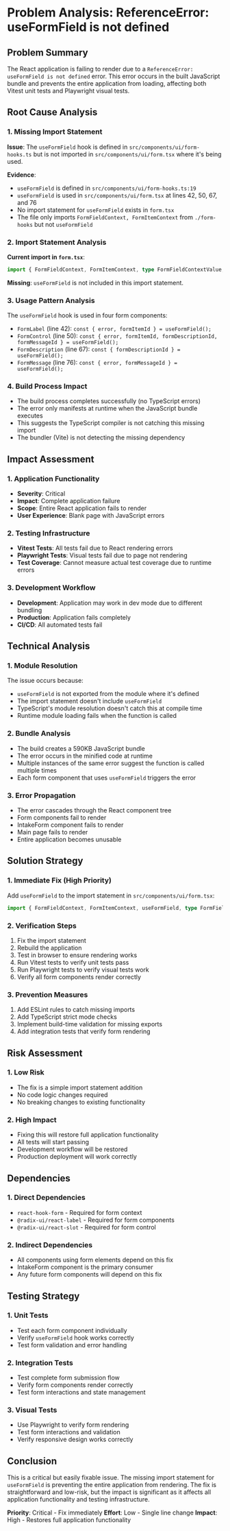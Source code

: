# Problem Analysis: ReferenceError: useFormField is not defined

## Problem Summary
The React application is failing to render due to a `ReferenceError: useFormField is not defined` error. This error occurs in the built JavaScript bundle and prevents the entire application from loading, affecting both Vitest unit tests and Playwright visual tests.

## Root Cause Analysis

### 1. **Missing Import Statement**
**Issue**: The `useFormField` hook is defined in `src/components/ui/form-hooks.ts` but is not imported in `src/components/ui/form.tsx` where it's being used.

**Evidence**:
- `useFormField` is defined in `src/components/ui/form-hooks.ts:19`
- `useFormField` is used in `src/components/ui/form.tsx` at lines 42, 50, 67, and 76
- No import statement for `useFormField` exists in `form.tsx`
- The file only imports `FormFieldContext, FormItemContext` from `./form-hooks` but not `useFormField`

### 2. **Import Statement Analysis**
**Current import in `form.tsx`**:
```typescript
import { FormFieldContext, FormItemContext, type FormFieldContextValue, type FormItemContextValue } from "./form-hooks";
```

**Missing**: `useFormField` is not included in this import statement.

### 3. **Usage Pattern Analysis**
The `useFormField` hook is used in four form components:
- `FormLabel` (line 42): `const { error, formItemId } = useFormField();`
- `FormControl` (line 50): `const { error, formItemId, formDescriptionId, formMessageId } = useFormField();`
- `FormDescription` (line 67): `const { formDescriptionId } = useFormField();`
- `FormMessage` (line 76): `const { error, formMessageId } = useFormField();`

### 4. **Build Process Impact**
- The build process completes successfully (no TypeScript errors)
- The error only manifests at runtime when the JavaScript bundle executes
- This suggests the TypeScript compiler is not catching this missing import
- The bundler (Vite) is not detecting the missing dependency

## Impact Assessment

### 1. **Application Functionality**
- **Severity**: Critical
- **Impact**: Complete application failure
- **Scope**: Entire React application fails to render
- **User Experience**: Blank page with JavaScript errors

### 2. **Testing Infrastructure**
- **Vitest Tests**: All tests fail due to React rendering errors
- **Playwright Tests**: Visual tests fail due to page not rendering
- **Test Coverage**: Cannot measure actual test coverage due to runtime errors

### 3. **Development Workflow**
- **Development**: Application may work in dev mode due to different bundling
- **Production**: Application fails completely
- **CI/CD**: All automated tests fail

## Technical Analysis

### 1. **Module Resolution**
The issue occurs because:
- `useFormField` is not exported from the module where it's defined
- The import statement doesn't include `useFormField`
- TypeScript's module resolution doesn't catch this at compile time
- Runtime module loading fails when the function is called

### 2. **Bundle Analysis**
- The build creates a 590KB JavaScript bundle
- The error occurs in the minified code at runtime
- Multiple instances of the same error suggest the function is called multiple times
- Each form component that uses `useFormField` triggers the error

### 3. **Error Propagation**
- The error cascades through the React component tree
- Form components fail to render
- IntakeForm component fails to render
- Main page fails to render
- Entire application becomes unusable

## Solution Strategy

### 1. **Immediate Fix (High Priority)**
Add `useFormField` to the import statement in `src/components/ui/form.tsx`:

```typescript
import { FormFieldContext, FormItemContext, useFormField, type FormFieldContextValue, type FormItemContextValue } from "./form-hooks";
```

### 2. **Verification Steps**
1. Fix the import statement
2. Rebuild the application
3. Test in browser to ensure rendering works
4. Run Vitest tests to verify unit tests pass
5. Run Playwright tests to verify visual tests work
6. Verify all form components render correctly

### 3. **Prevention Measures**
1. Add ESLint rules to catch missing imports
2. Add TypeScript strict mode checks
3. Implement build-time validation for missing exports
4. Add integration tests that verify form rendering

## Risk Assessment

### 1. **Low Risk**
- The fix is a simple import statement addition
- No code logic changes required
- No breaking changes to existing functionality

### 2. **High Impact**
- Fixing this will restore full application functionality
- All tests will start passing
- Development workflow will be restored
- Production deployment will work correctly

## Dependencies

### 1. **Direct Dependencies**
- `react-hook-form` - Required for form context
- `@radix-ui/react-label` - Required for form components
- `@radix-ui/react-slot` - Required for form control

### 2. **Indirect Dependencies**
- All components using form elements depend on this fix
- IntakeForm component is the primary consumer
- Any future form components will depend on this fix

## Testing Strategy

### 1. **Unit Tests**
- Test each form component individually
- Verify `useFormField` hook works correctly
- Test form validation and error handling

### 2. **Integration Tests**
- Test complete form submission flow
- Verify form components render correctly
- Test form interactions and state management

### 3. **Visual Tests**
- Use Playwright to verify form rendering
- Test form interactions and validation
- Verify responsive design works correctly

## Conclusion

This is a critical but easily fixable issue. The missing import statement for `useFormField` is preventing the entire application from rendering. The fix is straightforward and low-risk, but the impact is significant as it affects all application functionality and testing infrastructure.

**Priority**: Critical - Fix immediately
**Effort**: Low - Single line change
**Impact**: High - Restores full application functionality

